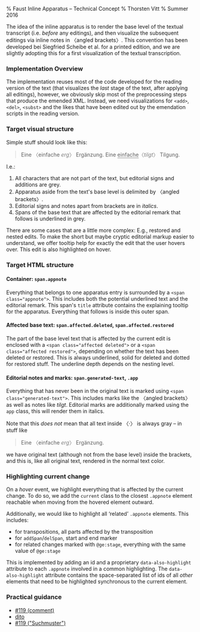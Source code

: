 % Faust Inline Apparatus – Technical Concept
% Thorsten Vitt
% Summer 2016

The idea of the inline apparatus is to render the base level of the textual transcript (i.e. _before_ any editings), and then visualize the subsequent editings via inline notes in 〈angled brackets〉. This convention has been developed bei Siegfried Scheibe et al. for a printed edition, and we are slightly adopting this for a first visualization of the textual transcription.

### Implementation Overview

The implementation reuses most of the code developed for the reading version of the text (that visualizes the _last_ stage of the text, after applying all editings), however, we obviously skip most of the preprocessing steps that produce the emended XML. Instead, we need visualizations for `<add>`, `<del>`, `<subst>` and the likes that have been edited out by the emendation scripts in the reading version.

### Target visual structure

Simple stuff should look like this:

> Eine <span style="color:grey;">〈</span>einfache <span style="color:grey"><i>erg</i>〉</span> Ergänzung.
> Eine <span style="border-bottom: 1px solid grey;">einfache</span><span style="color:gray">〈<i>tilgt</i>〉</span> Tilgung.

I.e.: 

1. All characters that are not part of the text, but editorial signs and additions are grey.
2. Apparatus aside from the text's base level is delimited by 〈angled brackets〉.
3. Editorial signs and notes apart from brackets are in _italics_.
4. Spans of the base text that are affected by the editorial remark that follows is underlined in grey.

There are some cases that are a little more complex: E.g., restored and nested edits. To make the short but maybe cryptic editorial markup easier to understand, we offer tooltip help for exactly the edit that the user hovers over. This edit is also highlighted on hover.

### Target HTML structure

#### Container: `span.appnote`

Everything that belongs to one apparatus entry is surrounded by a `<span class="appnote">`. This includes both the potential underlined text and the editorial remark. This span's `title` attribute contains the explaining tooltip for the apparatus. Everything that follows is inside this outer span.

#### Affected base text: `span.affected.deleted`, `span.affected.restored`

The part of the base level text that is affected by the current edit is enclosed with a `<span class="affected deleted">` or a `<span class="affected restored">`, depending on whether the text has been deleted or restored. This is always underlined, solid for deleted and dotted for restored stuff. The underline depth depends on the nesting level.

#### Editorial notes and marks: `span.generated-text`, `.app`

Everything that has never been in the original text is marked using `<span class="generated-text">`. This includes marks like the 〈angled brackets〉 as well as notes like _tilgt_. Editorial marks are additionally marked using the `app` class, this will render them in italics.

Note that this _does not_ mean that all text inside 〈·〉 is always gray – in stuff like

> Eine <span style="color:grey;">〈</span>einfache <span style="color:grey"><i>erg</i>〉</span> Ergänzung.

we have original text (although not from the base level) inside the brackets, and this is, like all original text, rendered in the normal text color.

### Highlighting current change

On a _hover_ event, we highlight everything that is affected by the current change. To do so, we add the `current` class to the closest `.appnote` element reachable when moving from the hovered element outward. 

Additionally, we would like to highlight all ‘related’ `.appnote` elements. This includes:

* for transpositions, all parts affected by the transposition
* for `addSpan`/`delSpan`, start and end marker
* for related changes marked with `@ge:stage`, everything with the same value of `@ge:stage`

This is implemented by adding an id and a proprietary `data-also-highlight` attribute to each `.appnote` involved in a common highlighting. The `data-also-highlight` attribute contains the space-separated list of ids of all _other_ elements that need to be highlighted synchronous to the current element.

### Practical guidance
* [#119 (comment)](https://github.com/faustedition/faust-gen-html/issues/119#issuecomment-356986496)
* [dito](https://github.com/faustedition/faust-gen-html/issues/119#issuecomment-357749252)
* [#119 ("Suchmuster")](https://github.com/faustedition/faust-gen-html/issues/119#issuecomment-358938705)